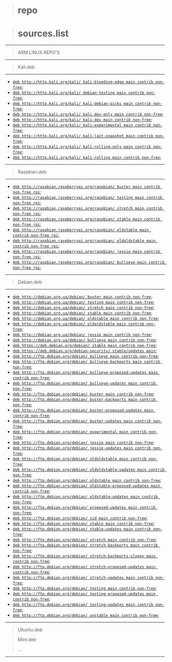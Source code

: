 > # repo

> # sources.list

-----------------------------------

> ARM.LINUX.REPO'S

-----------------------------------

> Kali.deb

-----------------------------------

- [`deb http://http.kali.org/kali/ kali-bleeding-edge main contrib non-free`](http://http.kali.org/kali/); 
- [`deb http://http.kali.org/kali/ debian-testing main contrib non-free`](http://http.kali.org/kali/); 
- [`deb http://http.kali.org/kali/ kali-debian-picks main contrib non-free`](http://http.kali.org/kali/); 
- [`deb http://http.kali.org/kali/ kali-dev-only main contrib non-free`](http://http.kali.org/kali/); 
- [`deb http://http.kali.org/kali/ kali-dev main contrib non-free`](http://http.kali.org/kali/); 
- [`deb http://http.kali.org/kali/ kali-experimental main contrib non-free`](http://http.kali.org/kali/); 
- [`deb http://http.kali.org/kali/ kali-last-snapshot main contrib non-free`](http://http.kali.org/kali/); 
- [`deb http://http.kali.org/kali/ kali-rolling-only main contrib non-free`](http://http.kali.org/kali/); 
- [`deb http://http.kali.org/kali/ kali-rolling main contrib non-free`](http://http.kali.org/kali/); 

--------------------------------------

> Raspbian.deb

--------------------------------------

- [`deb http://raspbian.raspberrypi.org/raspbian/ buster main contrib non-free rpi`](http://raspbian.raspberrypi.org);
- [`deb http://raspbian.raspberrypi.org/raspbian/ testing main contrib non-free rpi`](http://raspbian.raspberrypi.org); 
- [`deb http://raspbian.raspberrypi.org/raspbian/ stretch main contrib non-free rpi`](http://raspbian.raspberrypi.org); 
- [`deb http://raspbian.raspberrypi.org/raspbian/ stable main contrib non-free rpi`](http://raspbian.raspberrypi.org); 
- [`deb http://raspbian.raspberrypi.org/raspbian/ oldstable main contrib non-free rpi`](http://raspbian.raspberrypi.org); 
- [`deb http://raspbian.raspberrypi.org/raspbian/ oldoldstable main contrib non-free rpi`](http://raspbian.raspberrypi.org); 
- [`deb http://raspbian.raspberrypi.org/raspbian/ jessie main contrib non-free rpi`](http://raspbian.raspberrypi.org); 
- [`deb http://raspbian.raspberrypi.org/raspbian/ bullseye main contrib non-free rpi`](http://raspbian.raspberrypi.org); 

-------------------------------------

> Debian.deb

---------------------------------------

- [`deb http://debian.org.ua/debian/ buster main contrib non-free`](http://debian.org.ua/debian/); 
- [`deb http://debian.org.ua/debian/ testing main contrib non-free`](http://debian.org.ua/debian/); 
- [`deb http://debian.org.ua/debian/ stretch main contrib non-free`](http://debian.org.ua/debian/); 
- [`deb http://debian.org.ua/debian/ stable main contrib non-free`](http://debian.org.ua/debian/); 
- [`deb http://debian.org.ua/debian/ oldstable main contrib non-free`](http://debian.org.ua/debian/); 
- [`deb http://debian.org.ua/debian/ oldoldstable main contrib non-free`](http://debian.org.ua/debian/); 
- [`deb http://debian.org.ua/debian/ jessie main contrib non-free`](http://debian.org.ua/debian/); 
- [`deb http://debian.org.ua/debian/ bullseye main contrib non-free`](http://debian.org.ua/debian/); 
- [`deb https://deb.debian.org/debian/ stable main contrib non-free`](http://debian.org.ua/debian/); 
- [`deb https://deb.debian.org/debian-security/ stable/updates main`](http://debian.org.ua/debian/); 
- [`deb http://ftp.debian.org/debian/ bullseye main contrib non-free`](http://debian.org.ua/debian/); 
- [`deb http://ftp.debian.org/debian/ bullseye-backports main contrib non-free`](http://debian.org.ua/debian/); 
- [`deb http://ftp.debian.org/debian/ bullseye-proposed-updates main contrib non-free`](http://debian.org.ua/debian/); 
- [`deb http://ftp.debian.org/debian/ bullseye-updates main contrib non-free`](http://debian.org.ua/debian/); 
- [`deb http://ftp.debian.org/debian/ buster main contrib non-free`](http://debian.org.ua/debian/); 
- [`deb http://ftp.debian.org/debian/ buster-backports main contrib non-free`](http://debian.org.ua/debian/); 
- [`deb http://ftp.debian.org/debian/ buster-proposed-updates main contrib non-free`](http://debian.org.ua/debian/); 
- [`deb http://ftp.debian.org/debian/ buster-updates main contrib non-free`](http://debian.org.ua/debian/); 
- [`deb http://ftp.debian.org/debian/ experimental main contrib non-free`](http://debian.org.ua/debian/); 
- [`deb http://ftp.debian.org/debian/ jessie main contrib non-free`](http://debian.org.ua/debian/); 
- [`deb http://ftp.debian.org/debian/ jessie-updates main contrib non-free`](http://debian.org.ua/debian/); 
- [`deb http://ftp.debian.org/debian/ oldoldstable main contrib non-free`](http://debian.org.ua/debian/); 
- [`deb http://ftp.debian.org/debian/ oldoldstable-updates main contrib non-free`](http://debian.org.ua/debian/); 
- [`deb http://ftp.debian.org/debian/ oldstable main contrib non-free`](http://debian.org.ua/debian/); 
- [`deb http://ftp.debian.org/debian/ oldstable-proposed-updates main contrib non-free`](http://debian.org.ua/debian/); 
- [`deb http://ftp.debian.org/debian/ oldstable-updates main contrib non-free`](http://debian.org.ua/debian/); 
- [`deb http://ftp.debian.org/debian/ proposed-updates main contrib non-free`](http://debian.org.ua/debian/); 
- [`deb http://ftp.debian.org/debian/ sid main contrib non-free`](http://debian.org.ua/debian/); 
- [`deb http://ftp.debian.org/debian/ stable main contrib non-free`](http://debian.org.ua/debian/); 
- [`deb http://ftp.debian.org/debian/ stable-updates main contrib non-free`](http://debian.org.ua/debian/); 
- [`deb http://ftp.debian.org/debian/ stretch main contrib non-free`](http://debian.org.ua/debian/); 
- [`deb http://ftp.debian.org/debian/ stretch-backports main contrib non-free`](http://debian.org.ua/debian/); 
- [`deb http://ftp.debian.org/debian/ stretch-backports-sloppy main contrib non-free`](http://debian.org.ua/debian/); 
- [`deb http://ftp.debian.org/debian/ stretch-proposed-updates main contrib non-free`](http://debian.org.ua/debian/); 
- [`deb http://ftp.debian.org/debian/ stretch-updates main contrib non-free`](http://debian.org.ua/debian/); 
- [`deb http://ftp.debian.org/debian/ testing main contrib non-free`](http://debian.org.ua/debian/); 
- [`deb http://ftp.debian.org/debian/ testing-proposed-updates main contrib non-free`](http://debian.org.ua/debian/); 
- [`deb http://ftp.debian.org/debian/ testing-updates main contrib non-free`](http://debian.org.ua/debian/); 
- [`deb http://ftp.debian.org/debian/ unstable main contrib non-free`](http://debian.org.ua/debian/); 

--------------------------------------
> Ubuntu.deb

> Mint.deb

> ...
--------------------------------------
